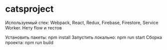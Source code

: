 # catsproject

Используемый стек: Webpack, React, Redux, Firebase, Firestore, Service Worker.
Нету flow и тестов

Установить пакеты: npm install
Запустить локально: npm run start
Сборка проекта: npm run build
